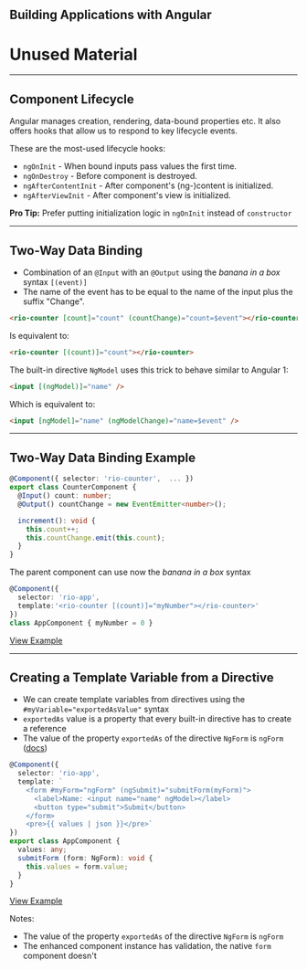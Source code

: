 <!-- .slide: data-background="../images/title-slide.jpg" -->
<!-- .slide: id="unused" -->
## Building Applications with Angular

# Unused Material

---

## Component Lifecycle

Angular manages creation, rendering, data-bound properties etc. It also offers hooks that allow us to respond to key lifecycle events.

These are the most-used lifecycle hooks:

- `ngOnInit` - When bound inputs pass values the first time.
- `ngOnDestroy` - Before component is destroyed.
- `ngAfterContentInit` - After component's (ng-)content is initialized.
- `ngAfterViewInit` - After component's view is initialized.

**Pro Tip:** Prefer putting initialization logic in `ngOnInit` instead of `constructor`

---
## Two-Way Data Binding

- Combination of an `@Input` with an `@Output` using the *banana in a box* syntax `[(event)]`
- The name of the event has to be equal to the name of the input plus the suffix "Change".

```html
<rio-counter [count]="count" (countChange)="count=$event"></rio-counter>
```

Is equivalent to:

```html
<rio-counter [(count)]="count"></rio-counter>
```

The built-in directive `NgModel` uses this trick to behave similar to Angular 1:

```html
<input [(ngModel)]="name" />
```

Which is equivalent to:

```html
<input [ngModel]="name" (ngModelChange)="name=$event" />
```

---

## Two-Way Data Binding Example

```ts
@Component({ selector: 'rio-counter',  ... })
export class CounterComponent {
  @Input() count: number;
  @Output() countChange = new EventEmitter<number>();

  increment(): void {
    this.count++;
    this.countChange.emit(this.count);
  }
}
```

The parent component can use now the *banana in a box* syntax

```ts
@Component({
  selector: 'rio-app',
  template:'<rio-counter [(count)]="myNumber"></rio-counter>'
})
class AppComponent { myNumber = 0 }
```

[View Example](http://plnkr.co/edit/nJZQYSV23sCcbb37FzLN?p=preview)

---

## Creating a Template Variable from a Directive

- We can create template variables from directives using the `#myVariable="exportedAsValue"` syntax
- `exportedAs` value is a property that every built-in directive has to create a reference
- The value of the property `exportedAs` of the directive `NgForm` is `ngForm` ([docs](https://angular.io/docs/ts/latest/api/forms/index/NgForm-directive.html))

```ts
@Component({
  selector: 'rio-app',
  template: `
    <form #myForm="ngForm" (ngSubmit)="submitForm(myForm)">
      <label>Name: <input name="name" ngModel></label>
      <button type="submit">Submit</button>
    </form>
    <pre>{{ values | json }}</pre>`
})
export class AppComponent {
  values: any;
  submitForm (form: NgForm): void {
    this.values = form.value;
  }
}
```

[View Example](https://plnkr.co/edit/ttVaCf?p=preview)

Notes:

- The value of the property `exportedAs` of the directive `NgForm` is `ngForm`
- The enhanced component instance has validation, the native `form` component doesn't
